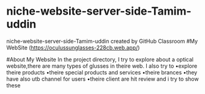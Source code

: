 # niche-website-server-side-Tamim-uddin
niche-website-server-side-Tamim-uddin created by GitHub Classroom
#My WebSite (https://oculussunglasses-228cb.web.app/)

#About My Website
In the project directory, I try to explore about a optical website,there are many types of glusses in theire web. I also try to 
•explore theire products
•theire special products and services
•theire brances
•they have also utb channel for users
•theire client are hit review and i try to show these
